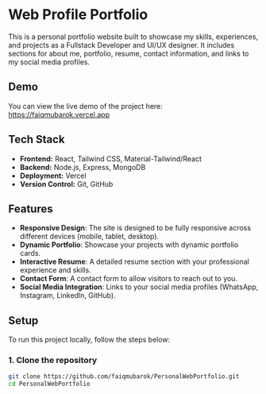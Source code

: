 # Web Profile Portfolio

This is a personal portfolio website built to showcase my skills, experiences, and projects as a Fullstack Developer and UI/UX designer. It includes sections for about me, portfolio, resume, contact information, and links to my social media profiles.

## Demo

You can view the live demo of the project here: https://faiqmubarok.vercel.app

## Tech Stack

- **Frontend:** React, Tailwind CSS, Material-Tailwind/React
- **Backend:** Node.js, Express, MongoDB
- **Deployment:** Vercel
- **Version Control:** Git, GitHub

## Features

- **Responsive Design**: The site is designed to be fully responsive across different devices (mobile, tablet, desktop).
- **Dynamic Portfolio**: Showcase your projects with dynamic portfolio cards.
- **Interactive Resume**: A detailed resume section with your professional experience and skills.
- **Contact Form**: A contact form to allow visitors to reach out to you.
- **Social Media Integration**: Links to your social media profiles (WhatsApp, Instagram, LinkedIn, GitHub).

## Setup

To run this project locally, follow the steps below:

### 1. Clone the repository

```bash
git clone https://github.com/faiqmubarok/PersonalWebPortfolio.git
cd PersonalWebPortfolio
